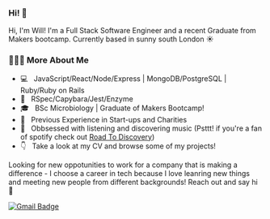 ### Hi! 👋

Hi, I'm Will! I'm a Full Stack Software Engineer and a recent Graduate from Makers bootcamp. Currently based in sunny south London ☀️

<h3> 👨🏻‍💻 More About Me </h3>

- 💻 &nbsp; JavaScript/React/Node/Express | MongoDB/PostgreSQL | Ruby/Ruby on Rails
- 🧪 &nbsp; RSpec/Capybara/Jest/Enzyme
- 🎓 &nbsp; BSc Microbiology | Graduate of Makers Bootcamp! 
- 💼 &nbsp; Previous Experience in Start-ups and Charities
- 🎵 &nbsp; Obbsessed with listening and discovering music (Psttt! if you're a fan of spotify check out [Road To Discovery](https://road-to-discovery.herokuapp.com/))
- 👇 &nbsp; Take a look at my CV and browse some of my projects!

Looking for new oppotunities to work for a company that is making a difference - I choose a career in tech because I love leanring new things and meeting new people from different backgrounds! Reach out and say hi 🙌

[![Gmail Badge](https://img.shields.io/badge/-williamjgrace@outlook.com-c14438?style=flat-square&logo=Gmail&logoColor=white&link=mailto:williamjgrace@outlook.com)](mailto:williamjgrace@outlook.com)



